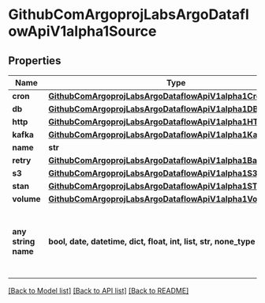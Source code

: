 # GithubComArgoprojLabsArgoDataflowApiV1alpha1Source


## Properties
Name | Type | Description | Notes
------------ | ------------- | ------------- | -------------
**cron** | [**GithubComArgoprojLabsArgoDataflowApiV1alpha1Cron**](GithubComArgoprojLabsArgoDataflowApiV1alpha1Cron.md) |  | [optional] 
**db** | [**GithubComArgoprojLabsArgoDataflowApiV1alpha1DBSource**](GithubComArgoprojLabsArgoDataflowApiV1alpha1DBSource.md) |  | [optional] 
**http** | [**GithubComArgoprojLabsArgoDataflowApiV1alpha1HTTPSource**](GithubComArgoprojLabsArgoDataflowApiV1alpha1HTTPSource.md) |  | [optional] 
**kafka** | [**GithubComArgoprojLabsArgoDataflowApiV1alpha1KafkaSource**](GithubComArgoprojLabsArgoDataflowApiV1alpha1KafkaSource.md) |  | [optional] 
**name** | **str** |  | [optional] 
**retry** | [**GithubComArgoprojLabsArgoDataflowApiV1alpha1Backoff**](GithubComArgoprojLabsArgoDataflowApiV1alpha1Backoff.md) |  | [optional] 
**s3** | [**GithubComArgoprojLabsArgoDataflowApiV1alpha1S3Source**](GithubComArgoprojLabsArgoDataflowApiV1alpha1S3Source.md) |  | [optional] 
**stan** | [**GithubComArgoprojLabsArgoDataflowApiV1alpha1STAN**](GithubComArgoprojLabsArgoDataflowApiV1alpha1STAN.md) |  | [optional] 
**volume** | [**GithubComArgoprojLabsArgoDataflowApiV1alpha1VolumeSource**](GithubComArgoprojLabsArgoDataflowApiV1alpha1VolumeSource.md) |  | [optional] 
**any string name** | **bool, date, datetime, dict, float, int, list, str, none_type** | any string name can be used but the value must be the correct type | [optional]

[[Back to Model list]](../README.md#documentation-for-models) [[Back to API list]](../README.md#documentation-for-api-endpoints) [[Back to README]](../README.md)



